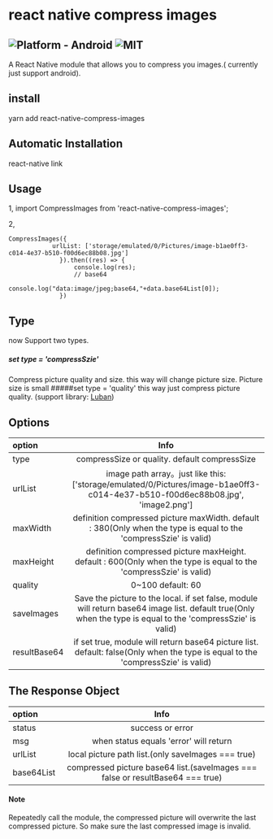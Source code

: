 # react native compress images
![Platform - Android](https://img.shields.io/badge/platform-Android-yellow.svg)  ![MIT](https://img.shields.io/dub/l/vibe-d.svg)
----------
A React Native module that allows you to compress you images.( currently just support android).

## install

yarn add react-native-compress-images
## Automatic Installation
react-native link
## Usage
1, import CompressImages from 'react-native-compress-images';

2, 
```
CompressImages({
			urlList: ['storage/emulated/0/Pictures/image-b1ae0ff3-c014-4e37-b510-f00d6ec88b08.jpg']
              }).then((res) => {
                  console.log(res);
                  // base64
                  console.log("data:image/jpeg;base64,"+data.base64List[0]);
              })
```              
## Type
now Support two types.
##### set type = 'compressSzie'
Compress picture quality and size. this way will change picture size. Picture size is small
#####set type = 'quality'
this way just compress picture quality.
(support library: [Luban](https://github.com/Curzibn/Luban))
## Options

| option     |   Info   |
| :-------- |:------: |
| type| compressSize or quality. default compressSize|
| urlList    | image path array。just like this: ['storage/emulated/0/Pictures/image-b1ae0ff3-c014-4e37-b510-f00d6ec88b08.jpg', 'image2.png']  |
|maxWidth| definition compressed picture maxWidth. default : 380(Only when the type is equal to the 'compressSzie' is valid)|
|maxHeight| definition compressed picture maxHeight. default : 600(Only when the type is equal to the 'compressSzie' is valid)|
|quality| 0~100  default: 60|
|saveImages | Save the picture to the local. if set false, module will return base64 image list. default true(Only when the type is equal to the 'compressSzie' is valid)|
|resultBase64 |  if set true, module will return base64 picture list. default: false(Only when the type is equal to the 'compressSzie' is valid)|
## The Response Object
| option     |   Info   |
| :-------- |:------: |
| status | success or error|
| msg | when status equals 'error' will return|
| urlList | local picture path list.(only saveImages === true)|
| base64List | compressed picture base64 list.(saveImages === false or resultBase64 === true)|
#### Note
Repeatedly call the module, the compressed picture will overwrite the last compressed picture. So make sure the last compressed image is invalid.